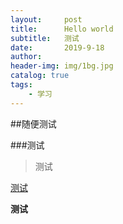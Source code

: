 ```yaml
---
layout:     post
title:      Hello world
subtitle:   测试
date:       2019-9-18
author:     
header-img: img/1bg.jpg
catalog: true
tags:
    - 学习
---
```


##随便测试

###测试


>测试

<p><a href="www.baidu.com">测试</a></p>

<strong>测试</strong>
